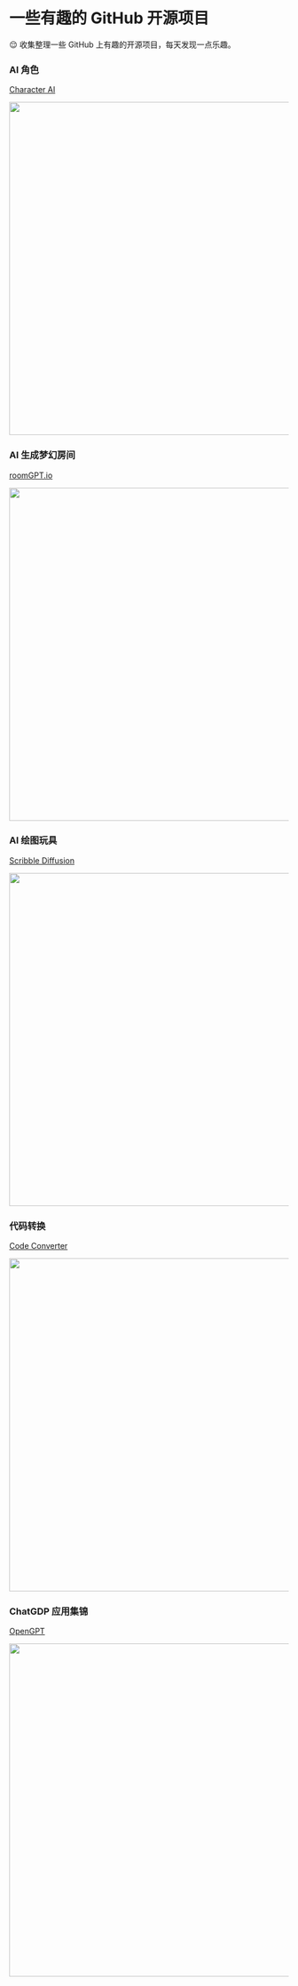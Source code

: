 # 一些有趣的 GitHub 开源项目


😌 收集整理一些 GitHub 上有趣的开源项目，每天发现一点乐趣。    

<!--more-->

### AI 角色

[Character AI](https://beta.character.ai/)

<img src="https://oweqian.oss-cn-hangzhou.aliyuncs.com/github/img_03.png" alt="" width="600" />  

### AI 生成梦幻房间

[roomGPT.io](https://www.roomgpt.io/dream)

<img src="https://oweqian.oss-cn-hangzhou.aliyuncs.com/2023/img_31.png" alt="" width="600" />  

### AI 绘图玩具

[Scribble Diffusion](https://scribblediffusion.com)

<img src="https://oweqian.oss-cn-hangzhou.aliyuncs.com/2023/img_20.png" alt="" width="600" />  

### 代码转换  

[Code Converter](https://codeverter.vercel.app/)

<img src="https://oweqian.oss-cn-hangzhou.aliyuncs.com/github/img_02.png" alt="" width="600" />  

### ChatGDP 应用集锦

[OpenGPT](https://open-gpt.app/)

<img src="https://oweqian.oss-cn-hangzhou.aliyuncs.com/github/img_01.png" alt="" width="600" />  

